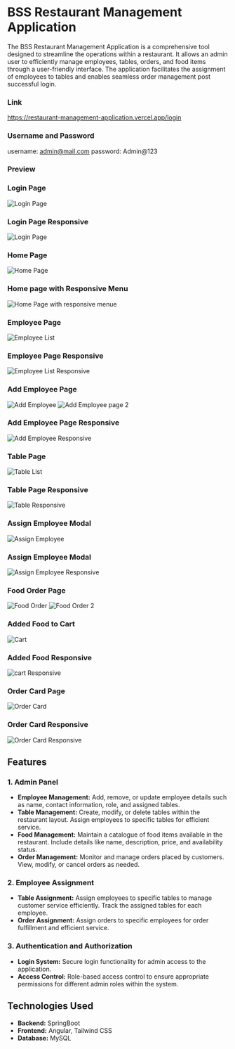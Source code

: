 # BSS Restaurant Management Application

The BSS Restaurant Management Application is a comprehensive tool designed to streamline the operations within a restaurant. It allows an admin user to efficiently manage employees, tables, orders, and food items through a user-friendly interface. The application facilitates the assignment of employees to tables and enables seamless order management post successful login.

### Link
https://restaurant-management-application.vercel.app/login

### Username and Password
username: admin@mail.com
password: Admin@123

### Preview

### Login Page
![Login Page](https://github.com/Rashidul-Islam-98/Screenshots/blob/main/login.jpg)

### Login Page Responsive
![Login Page](https://github.com/Rashidul-Islam-98/Screenshots/blob/main/loginRes.JPG)

### Home Page
![Home Page](https://github.com/Rashidul-Islam-98/Screenshots/blob/main/home.JPG)

### Home page with Responsive Menu
![Home Page with responsive menue](https://github.com/Rashidul-Islam-98/Screenshots/blob/main/headerRes.JPG)

### Employee Page
![Employee List](https://github.com/Rashidul-Islam-98/Screenshots/blob/main/employee.JPG)

### Employee Page Responsive
![Employee List Responsive](https://github.com/Rashidul-Islam-98/Screenshots/blob/main/employeeRes.JPG)

### Add Employee Page
![Add Employee](https://github.com/Rashidul-Islam-98/Screenshots/blob/main/addEmployee1.JPG)
![Add Employee page 2](https://github.com/Rashidul-Islam-98/Screenshots/blob/main/addEmployee2.JPG)

### Add Employee Page Responsive
![Add Employee Responsive](https://github.com/Rashidul-Islam-98/Screenshots/blob/main/addEmployeeRes.JPG)

### Table Page
![Table List](https://github.com/Rashidul-Islam-98/Screenshots/blob/main/tablee.JPG)

### Table Page Responsive
![Table Responsive](https://github.com/Rashidul-Islam-98/Screenshots/blob/main/tableRes.JPG)
### Assign Employee Modal
![Assign Employee](https://github.com/Rashidul-Islam-98/Screenshots/blob/main/assign.JPG)

### Assign Employee Modal
![Assign Employee Responsive](https://github.com/Rashidul-Islam-98/Screenshots/blob/main/assignRes.JPG)

### Food Order Page
![Food Order](https://github.com/Rashidul-Islam-98/Screenshots/blob/main/orderFood.JPG)
![Food Order 2](https://github.com/Rashidul-Islam-98/Screenshots/blob/main/orderFood2.JPG)

### Added Food to Cart
![Cart](https://github.com/Rashidul-Islam-98/Screenshots/blob/main/cart.JPG)

### Added Food Responsive
![cart Responsive](https://github.com/Rashidul-Islam-98/Screenshots/blob/main/cartRes.JPG)

### Order Card Page
![Order Card](https://github.com/Rashidul-Islam-98/Screenshots/blob/main/OrderPage.JPG)

### Order Card Responsive
![Order Card Responsive](https://github.com/Rashidul-Islam-98/Screenshots/blob/main/OrderPageRes.JPG)

## Features

### 1. Admin Panel
- **Employee Management:** Add, remove, or update employee details such as name, contact information, role, and assigned tables.
- **Table Management:** Create, modify, or delete tables within the restaurant layout. Assign employees to specific tables for efficient service.
- **Food Management:** Maintain a catalogue of food items available in the restaurant. Include details like name, description, price, and availability status.
- **Order Management:** Monitor and manage orders placed by customers. View, modify, or cancel orders as needed.

### 2. Employee Assignment
- **Table Assignment:** Assign employees to specific tables to manage customer service efficiently. Track the assigned tables for each employee.
- **Order Assignment:** Assign orders to specific employees for order fulfillment and efficient service.

### 3. Authentication and Authorization
- **Login System:** Secure login functionality for admin access to the application.
- **Access Control:** Role-based access control to ensure appropriate permissions for different admin roles within the system.

## Technologies Used

- **Backend:** SpringBoot
- **Frontend:** Angular, Tailwind CSS
- **Database:** MySQL
